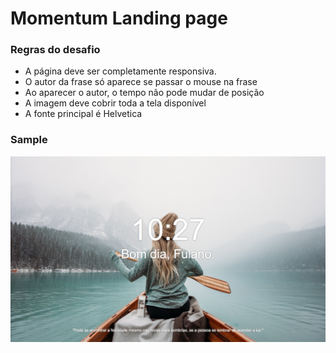 # Momentum Landing page
  ### Regras do desafio
  
   * A página deve ser completamente responsiva.
   * O autor da frase só aparece se passar o mouse na frase
   * Ao aparecer o autor, o tempo não pode mudar de posição
   * A imagem deve cobrir toda a tela disponível
   * A fonte principal é Helvetica


### Sample

<p align='center'>
  <img src=./.github/sample.png with='100%'>
<p>